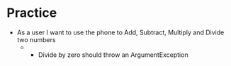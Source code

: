# Practice

- As a user I want to use the phone to Add, Subtract, Multiply and Divide two numbers
  - - Divide by zero should throw an ArgumentException